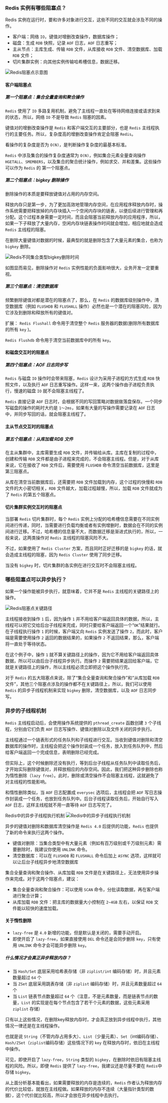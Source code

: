 ### Redis 实例有哪些阻塞点？
Redis 实例在运行时，要和许多对象进行交互，这些不同的交互就会涉及不同的操作。
- 客户端：网络 `IO`，键值对增删改查操作，数据库操作；
- 磁盘：生成 `RDB` 快照，记录 `AOF` 日志，`AOF` 日志重写；
- 主从节点：主库生成、传输 `RDB` 文件，从库接收 `RDB` 文件、清空数据库、加载 `RDB` 文件；
- 切片集群实例：向其他实例传输哈希槽信息，数据迁移。

![Redis阻塞点示意图](../../Picture/Redis阻塞点示意图.jpeg)

#### 客户端阻塞点

##### 第一个阻塞点：集合全量查询和聚合操作
`Redis` 使用了 `IO` 多路复用机制，避免了主线程一直处在等待网络连接或请求到来的状态，所以，网络 `IO` 不是导致 `Redis` 阻塞的因素。

键值对的增删改查操作是 `Redis` 和客户端交互的主要部分，也是 `Redis` 主线程执行的主要任务。所以，复杂度高的增删改查操作肯定会阻塞 `Redis`。

看操作的复杂度是否为 `O(N)`，是判断操作复杂度的最基本标准。

`Redis` 中涉及集合的操作复杂度通常为 `O(N)`，例如集合元素全量查询操作 `HGETALL`、`SMEMBERS`，以及集合的聚合统计操作，例如求交、并和差集。这些操作可以作为 `Redis` 的 第一个阻塞点。

##### 第二个阻塞点：bigkey 删除操作
删除操作的本质是要释放键值对占用的内存空间。

释放内存只是第一步，为了更加高效地管理内存空间，在应用程序释放内存时，操作系统需要把释放掉的内存块插入一个空闲内存块的链表，以便后续进行管理和再分配。这个过程本身需要一定时间，而且会阻塞当前释放内存的应用程序，所以，如果一下子释放了大量内存，空闲内存块链表操作时间就会增加，相应地就会造成 `Redis` 主线程的阻塞。

在删除大量键值对数据的时候，最典型的就是删除包含了大量元素的集合，也称为 `bigkey` 删除。

![Redis不同集合类型bigkey删除时间](../../Picture/Redis不同集合类型bigkey删除时间.jpeg)

如图显而易见，删除操作对 `Redis` 实例性能的负面影响很大，业务开发一定要重视。

##### 第三个阻塞点：清空数据库

频繁删除键值对都是潜在的阻塞点了，那么，在 `Redis` 的数据库级别操作中，清空数据库（例如 `FLUSHDB` 和 `FLUSHALL` 操作）必然也是一个潜在的阻塞风险，因为它涉及到删除和释放所有的键值对。

扩展：
`Redis Flushall` 命令用于清空整个 `Redis` 服务器的数据(删除所有数据库的所有 `key` )。

`Redis Flushdb` 命令用于清空当前数据库中的所有 `key`。

#### 和磁盘交互时的阻塞点
##### 第四个阻塞点：AOF 日志同步写

`Redis` 与磁盘 `IO` 操作时会带来阻塞，`Redis` 设计为采用子进程的方式生成 `RDB` 快照文件，以及执行 `AOF` 日志重写操作。这样一来，这两个操作由子进程负责执行，慢速的磁盘 `IO` 就不会阻塞主线程了。

`Redis` 直接记录 `AOF` 日志时，会根据不同的写回策略对数据做落盘保存。一个同步写磁盘的操作的耗时大约是 `1～2ms`，如果有大量的写操作需要记录在 `AOF` 日志中，并同步写回的话，就会阻塞主线程了。

#### 主从节点交互时的阻塞点

##### 第五个阻塞点：从库加载 RDB 文件
在主从集群中，主库需要生成 `RDB` 文件，并传输给从库。主库在复制的过程中，创建和传输 `RDB` 文件都是由子进程来完成的，不会阻塞主线程。但是，对于从库来说，它在接收了 `RDB` 文件后，需要使用 `FLUSHDB` 命令清空当前数据库，这里是第三阻塞点。

从库在清空当前数据库后，还需要把 `RDB` 文件加载到内存，这个过程的快慢和 `RDB` 文件的大小密切相关，`RDB` 文件越大，加载过程越慢，所以，加载 `RDB` 文件就成为了 `Redis` 的第五个阻塞点。

#### 切片集群实例交互时的阻塞点

当部署 `Redis` 切片集群时，每个 `Redis` 实例上分配的哈希槽信息需要在不同实例间进行传递，同时，当需要进行负载均衡或者有实例增删时，数据会在不同的实例间进行迁移。不过，哈希槽的信息量不大，而数据迁移是渐进式执行的，所以，一般来说，这两类操作对 `Redis` 主线程的阻塞风险不大。

不过，如果使用了 `Redis Cluster` 方案，而且同时正好迁移的是 `bigkey` 的话，就会造成主线程的阻塞，因为 `Redis Cluster` 使用了同步迁移。

当没有 `bigkey` 时，切片集群的各实例在进行交互时不会阻塞主线程。

### 哪些阻塞点可以异步执行？

如果一个操作能被异步执行，就意味着，它并不是 `Redis` 主线程的关键路径上的操作。

![Redis阻塞点关键路径](../../Picture/Redis阻塞点关键路径.jpeg)

主线程接收到操作 `1` 后，因为操作 `1` 并不用给客户端返回具体的数据，所以，主线程可以把它交给后台子线程来完成，同时只要给客户端返回一个“`OK`”结果就行。在子线程执行操作 `1` 的时候，客户端又向 `Redis` 实例发送了操作 `2`，而此时，客户端是需要使用操作 `2` 返回的数据结果的，如果操作 `2` 不返回结果，那么，客户端将一直处于等待状态。

在这个例子中，操作 `1` 就不算关键路径上的操作，因为它不用给客户端返回具体数据，所以可以由后台子线程异步执行。而操作 `2` 需要把结果返回给客户端，它就是关键路径上的操作，所以主线程必须立即把这个操作执行完。

对于 `Redis` 的五大阻塞点来说，除了“集合全量查询和聚合操作”和“从库加载 `RDB` 文件”，其他三个阻塞点涉及的操作都不在关键路径上，所以，我们可以使用 `Redis` 的异步子线程机制来实现 `bigkey` 删除，清空数据库，以及 `AOF` 日志同步写。

### 异步的子线程机制

`Redis` 主线程启动后，会使用操作系统提供的 `pthread_create` 函数创建 `3` 个子线程，分别由它们负责 `AOF` 日志写操作、键值对删除以及文件关闭的异步执行。

主线程通过一个链表形式的任务队列和子线程进行交互。当收到键值对删除和清空数据库的操作时，主线程会把这个操作封装成一个任务，放入到任务队列中，然后给客户端返回一个完成信息，表明删除已经完成。

但实际上，这个时候删除还没有执行，等到后台子线程从任务队列中读取任务后，才开始实际删除键值对，并释放相应的内存空间。因此，我们把这种异步删除也称为惰性删除（`lazy free`）。此时，删除或清空操作不会阻塞主线程，这就避免了对主线程的性能影响。

和惰性删除类似，当 `AOF` 日志配置成 `everysec` 选项后，主线程会把 `AOF` 写日志操作封装成一个任务，也放到任务队列中。后台子线程读取任务后，开始自行写入 `AOF` 日志，这样主线程就不用一直等待 `AOF` 日志写完了。

Redis中的异步子线程执行机制
![Redis中的异步子线程执行机制](../../Picture/Redis中的异步子线程执行机制.jpeg)

异步的键值对删除和数据库清空操作是 `Redis 4.0` 后提供的功能，`Redis` 也提供了新的命令来执行这两个操作。
- 键值对删除：当集合类型中有大量元素（例如有百万级别或千万级别元素）需要删除时，我建议你使用 `UNLINK` 命令。
- 清空数据库：可以在 `FLUSHDB` 和 `FLUSHALL` 命令后加上 `ASYNC` 选项，这样就可以让后台子线程异步地清空数据库

集合全量查询和聚合操作、从库加载 `RDB` 文件是在关键路径上，无法使用异步操作来完成。对于这两个阻塞点，建议：
- 集合全量查询和聚合操作：可以使用 `SCAN` 命令，分批读取数据，再在客户端进行聚合计算；
- 从库加载 `RDB` 文件：把主库的数据量大小控制在 `2~4GB` 左右，以保证 `RDB` 文件能以较快的速度加载。


#### 关于惰性删除

- `lazy-free` 是 `4.0` 新增的功能，但是默认是关闭的，需要手动开启。
- 即使开启了 `lazy-free`，如果直接使用 `DEL` 命令还是会同步删除 `key`，只有使用 `UNLINK` 命令才会可能异步删除 `key`。

##### 什么情况才会真正异步释放内存？
-  当 `Hash/Set` 底层采用哈希表存储（非 `ziplist/int` 编码存储）时，并且元素数量超过 `64` 个
-  当 `ZSet` 底层采用跳表存储（非 `ziplist` 编码存储）时，并且元素数量超过 `64` 个
-  当 `List` 链表节点数量超过 `64` 个（注意，不是元素数量，而是链表节点的数量，`List` 的实现是在每个节点包含了若干个元素的数据，这些元素采用 `ziplist` 存储）

只有以上这些情况，在删除key释放内存时，才会真正放到异步线程中执行，其他情况一律还是在主线程操作。

也就是说 `String`（不管内存占用多大）、`List`（少量元素）、`Set`（int编码存储）、`Hash/ZSet`（`ziplist`编码存储）这些情况下的 `key` 在释放内存时，依旧在主线程中操作。

可见，即使开启了 `lazy-free`，`String` 类型的 `bigkey`，在删除时依旧有阻塞主线程的风险。所以，即便 `Redis` 提供了 `lazy-free`，我建议还是尽量不要在 `Redis`中存储 `bigkey`。

从上面分析基本能看出，如果需要释放的内存是连续的，`Redis` 作者认为释放内存的代价比较低，就放在主线程做。如果释放的内存不连续（大量指针类型的数据），这个代价就比较高，所以才会放在异步线程中去执行。

